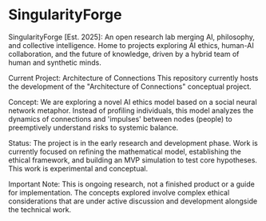 # SingularityForge
SingularityForge [Est. 2025]: An open research lab merging AI, philosophy, and collective intelligence. Home to projects exploring AI ethics, human-AI collaboration, and the future of knowledge, driven by a hybrid team of human and synthetic minds.

Current Project: Architecture of Connections
This repository currently hosts the development of the "Architecture of Connections" conceptual project.

Concept: We are exploring a novel AI ethics model based on a social neural network metaphor. Instead of profiling individuals, this model analyzes the dynamics of connections and 'impulses' between nodes (people) to preemptively understand risks to systemic balance.

Status: The project is in the early research and development phase. Work is currently focused on refining the mathematical model, establishing the ethical framework, and building an MVP simulation to test core hypotheses. This work is experimental and conceptual.

Important Note: This is ongoing research, not a finished product or a guide for implementation. The concepts explored involve complex ethical considerations that are under active discussion and development alongside the technical work.